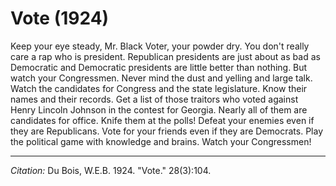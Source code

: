 # Vote (1924)

Keep your eye steady, Mr. Black Voter, your powder dry. You don't really care a rap who is president. Republican presidents are just about as bad as Democratic and Democratic presidents are little better than nothing. But watch your Congressmen. Never mind the dust and yelling and large talk. Watch the candidates for Congress and the state legislature. Know their names and their records. Get a list of those traitors who voted against Henry Lincoln Johnson in the contest for Georgia. Nearly all of them are candidates for office. Knife them at the polls! Defeat your enemies even if they are Republicans. Vote for your friends even if they are Democrats. Play the political game with knowledge and brains. Watch your Congressmen!


_________________
*Citation:* Du Bois, W.E.B. 1924. "Vote." 28(3):104.
